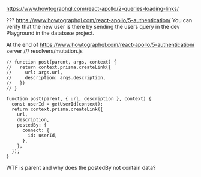 https://www.howtographql.com/react-apollo/2-queries-loading-links/

???
https://www.howtographql.com/react-apollo/5-authentication/
You can verify that the new user is there by sending the users query in the dev Playground in the database project.

At the end of https://www.howtographql.com/react-apollo/5-authentication/
server /// resolvers/mutation.js

```
// function post(parent, args, context) {
//   return context.prisma.createLink({
//     url: args.url,
//     description: args.description,
//   })
// }

function post(parent, { url, description }, context) {
  const userId = getUserId(context);
  return context.prisma.createLink({
    url,
    description,
    postedBy: {
      connect: {
        id: userId,
      },
    },
  });
}
```

WTF is parent and why does the postedBy not contain data?
